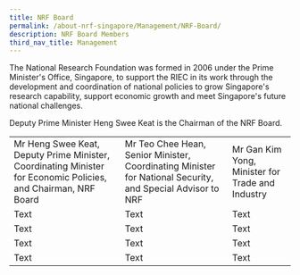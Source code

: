 ```yaml
---
title: NRF Board
permalink: /about-nrf-singapore/Management/NRF-Board/
description: NRF Board Members
third_nav_title: Management
---
```

The National Research Foundation was formed in 2006 under the Prime Minister's Office, Singapore, to support the RIEC in its work through the development and coordination of national policies to grow Singapore's research capability, support economic growth and meet Singapore's future national challenges.

Deputy Prime Minister Heng Swee Keat is the Chairman of the NRF Board.



|   |   |   |
| -------- | -------- | -------- |
| Mr Heng Swee Keat, Deputy Prime Minister, Coordinating Minister for Economic Policies, and Chairman, NRF Board     | Mr Teo Chee Hean, Senior Minister, Coordinating Minister for National Security, and Special Advisor to NRF      | Mr Gan Kim Yong, Minister for Trade and Industry     
| Text     | Text     | Text     |
| Text     | Text     | Text     |
| Text     | Text     | Text     |
| Text     | Text     | Text     |